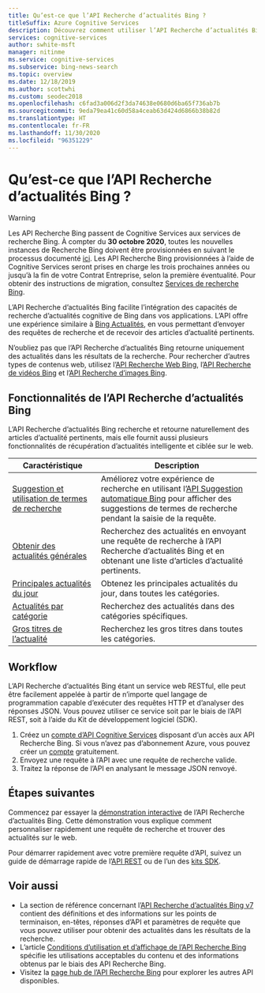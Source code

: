 ```yaml
---
title: Qu’est-ce que l’API Recherche d’actualités Bing ?
titleSuffix: Azure Cognitive Services
description: Découvrez comment utiliser l’API Recherche d’actualités Bing pour rechercher sur le web des articles actuels à travers plusieurs catégories, notamment des articles et rubriques tendances.
services: cognitive-services
author: swhite-msft
manager: nitinme
ms.service: cognitive-services
ms.subservice: bing-news-search
ms.topic: overview
ms.date: 12/18/2019
ms.author: scottwhi
ms.custom: seodec2018
ms.openlocfilehash: c6fad3a006d2f3da74638e0680d6ba65f736ab7b
ms.sourcegitcommit: 9eda79ea41c60d58a4ceab63d424d6866b38b82d
ms.translationtype: HT
ms.contentlocale: fr-FR
ms.lasthandoff: 11/30/2020
ms.locfileid: "96351229"
---
```

# <a name="what-is-the-bing-news-search-api"></a>Qu’est-ce que l’API Recherche d’actualités Bing ?

> [!WARNING]
> Les API Recherche Bing passent de Cognitive Services aux services de recherche Bing. À compter du **30 octobre 2020**, toutes les nouvelles instances de Recherche Bing doivent être provisionnées en suivant le processus documenté [ici](/bing/search-apis/bing-web-search/create-bing-search-service-resource).
> Les API Recherche Bing provisionnées à l’aide de Cognitive Services seront prises en charge les trois prochaines années ou jusqu’à la fin de votre Contrat Entreprise, selon la première éventualité.
> Pour obtenir des instructions de migration, consultez [Services de recherche Bing](/bing/search-apis/bing-web-search/create-bing-search-service-resource).

L’API Recherche d’actualités Bing facilite l’intégration des capacités de recherche d’actualités cognitive de Bing dans vos applications. L’API offre une expérience similaire à [Bing Actualités](https://www.bing.com/news), en vous permettant d’envoyer des requêtes de recherche et de recevoir des articles d’actualité pertinents.

N’oubliez pas que l’API Recherche d’actualités Bing retourne uniquement des actualités dans les résultats de la recherche. Pour rechercher d’autres types de contenus web, utilisez l’[API Recherche Web Bing](../bing-web-search/overview.md), l’[API Recherche de vidéos Bing](../bing-video-search/overview.md) et l’[API Recherche d’images Bing](../bing-image-search/overview.md).

## <a name="bing-news-search-api-features"></a>Fonctionnalités de l’API Recherche d’actualités Bing

L’API Recherche d’actualités Bing recherche et retourne naturellement des articles d’actualité pertinents, mais elle fournit aussi plusieurs fonctionnalités de récupération d’actualités intelligente et ciblée sur le web.

|Caractéristique  |Description  |
|---------|---------|
|[Suggestion et utilisation de termes de recherche](concepts/search-for-news.md#suggest-and-use-search-terms)     | Améliorez votre expérience de recherche en utilisant l’[API Suggestion automatique Bing](../bing-autosuggest/get-suggested-search-terms.md) pour afficher des suggestions de termes de recherche pendant la saisie de la requête.         |
|[Obtenir des actualités générales](concepts/search-for-news.md#get-general-news)     | Recherchez des actualités en envoyant une requête de recherche à l’API Recherche d’actualités Bing et en obtenant une liste d’articles d’actualité pertinents.           |
|[Principales actualités du jour](concepts/search-for-news.md#get-todays-top-news)      | Obtenez les principales actualités du jour, dans toutes les catégories.       |
|[Actualités par catégorie](concepts/search-for-news.md)     | Recherchez des actualités dans des catégories spécifiques.        | 
|[Gros titres de l’actualité](concepts/search-for-news.md)     | Recherchez les gros titres dans toutes les catégories.         |

## <a name="workflow"></a>Workflow

L’API Recherche d’actualités Bing étant un service web RESTful, elle peut être facilement appelée à partir de n’importe quel langage de programmation capable d’exécuter des requêtes HTTP et d’analyser des réponses JSON. Vous pouvez utiliser ce service soit par le biais de l’API REST, soit à l’aide du Kit de développement logiciel (SDK).

1. Créez un [compte d’API Cognitive Services](../cognitive-services-apis-create-account.md) disposant d’un accès aux API Recherche Bing. Si vous n’avez pas d’abonnement Azure, vous pouvez créer un [compte](https://azure.microsoft.com/free/cognitive-services/) gratuitement.
2. Envoyez une requête à l’API avec une requête de recherche valide.
3. Traitez la réponse de l’API en analysant le message JSON renvoyé.

## <a name="next-steps"></a>Étapes suivantes

Commencez par essayer la [démonstration interactive](https://azure.microsoft.com/services/cognitive-services/bing-news-search-api/) de l’API Recherche d’actualités Bing. Cette démonstration vous explique comment personnaliser rapidement une requête de recherche et trouver des actualités sur le web.

Pour démarrer rapidement avec votre première requête d’API, suivez un guide de démarrage rapide de l’[API REST](./csharp.md) ou de l’un des [kits SDK](./quickstarts/client-libraries.md?pivots=programming-language-csharp).

## <a name="see-also"></a>Voir aussi

* La section de référence concernant l’[API Recherche d’actualités Bing v7](/rest/api/cognitiveservices-bingsearch/bing-news-api-v7-reference) contient des définitions et des informations sur les points de terminaison, en-têtes, réponses d’API et paramètres de requête que vous pouvez utiliser pour obtenir des actualités dans les résultats de la recherche.
* L’article [Conditions d’utilisation et d’affichage de l’API Recherche Bing](../bing-web-search/use-display-requirements.md) spécifie les utilisations acceptables du contenu et des informations obtenus par le biais des API Recherche Bing.
* Visitez la [page hub de l’API Recherche Bing](../bing-web-search/overview.md) pour explorer les autres API disponibles.